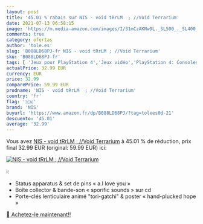 ```yaml
---
layout: post
title: '45.01 % rabais sur NIS - void tRrLM  ; //Void Terrarium'
date: 2021-07-13 06:58:15
image: 'https://m.media-amazon.com/images/I/31mCzAKNw9L._SL500_._SL400_.jpg'
comments: true
category: ofertas
author: 'tole.es'
slug: 'B088LD68PJ-fr NIS - void tRrLM ; //Void Terrarium'
sku: 'B088LD68PJ-fr'
tags: [ 'Jeux pour PlayStation 4','Jeux vidéo','PlayStation 4: Consoles, jeux et accessoires','nis', ]
actualPrice: 32.99 EUR
currency: EUR
price: 32.99
comparePrice: 59.99 EUR
prodname: 'NIS - void tRrLM  ; //Void Terrarium'
country: 'fr'
flag: '🇫🇷'
brand: 'NIS'
buyurl: 'https://www.amazon.fr/dp/B088LD68PJ/?tag=tolees0d-21'
descuento: '45.01'
average: '32.99'
---
```


Vous avez [NIS - void tRrLM  ; //Void Terrarium](https://www.amazon.fr/dp/B088LD68PJ/?tag=tolees0d-21)  à  45.01 % de réduction, prix final  32.99 EUR (original: 59.99 EUR) ici:

[![NIS - void tRrLM  ; //Void Terrarium](https://m.media-amazon.com/images/I/31mCzAKNw9L._SL500_._SL400_.jpg)](https://www.amazon.fr/dp/B088LD68PJ/?tag=tolees0d-21)

ℹ️:

- Status apparatus & set de pins « a.I love you »
- Boîte collector & bande-son « sporific sounds » sur cd
- Porte-clés lenticulaire animé "tori-gatchi" & poster « hand-plucked hope »

[🛒 Achetez-le maintenant!!](https://www.amazon.fr/dp/B088LD68PJ/?tag=tolees0d-21)
